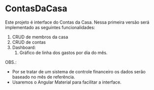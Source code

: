 # ContasDaCasa

Este projeto é interface do Contas da Casa. Nessa primeira versão será implementado as seguintes funcionalidades:
1. CRUD de membros da casa
2. CRUD de contas 
3. Dashboard:
    1. Gráfico de linha dos gastos por dia do mês.


OBS.:
- Por se tratar de um sistema de controle financeiro os dados serão baseado no mês de referência.
- Usaremos o Angular Material para facilitar a interface.
